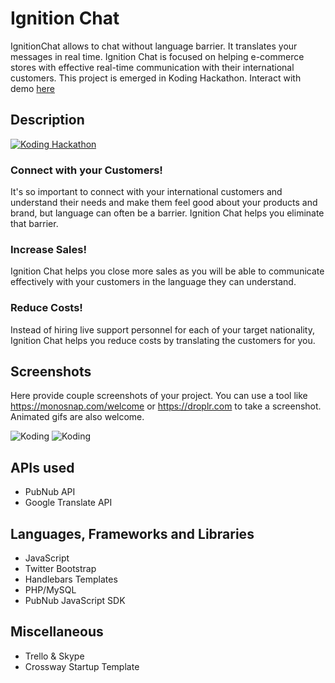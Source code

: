 # Ignition Chat

IgnitionChat allows to chat without language barrier. It translates your messages in real time. Ignition Chat is focused on helping e-commerce stores with effective real-time communication with their international customers. This project is emerged in Koding Hackathon. Interact with demo [here](http://fraz.koding.io)

## Description

[![Koding Hackathon](/images/badge.png?raw=true "Koding Hackathon")](https://koding.com/Hackathon)

### Connect with your Customers!

It's so important to connect with your international customers and understand their needs and make them feel good about your products and brand, but language can often be a barrier. Ignition Chat helps you eliminate that barrier.

### Increase Sales!

Ignition Chat helps you close more sales as you will be able to communicate effectively with your customers in the language they can understand.

### Reduce Costs!

Instead of hiring live support personnel for each of your target nationality, Ignition Chat helps you reduce costs by translating the customers for you.

## Screenshots

Here provide couple screenshots of your project. You can use a tool like https://monosnap.com/welcome or https://droplr.com to take a screenshot. Animated gifs are also welcome.

![Koding](https://koding.com/a/site.landing/images/slideshow/2x/ss-terminal.png "Koding")
![Koding](https://koding.com/a/site.landing/images/slideshow/2x/ss-ide.png "Koding")

## APIs used

- PubNub API
- Google Translate API

## Languages, Frameworks and Libraries

- JavaScript
- Twitter Bootstrap
- Handlebars Templates
- PHP/MySQL
- PubNub JavaScript SDK

## Miscellaneous

- Trello & Skype
- Crossway Startup Template
